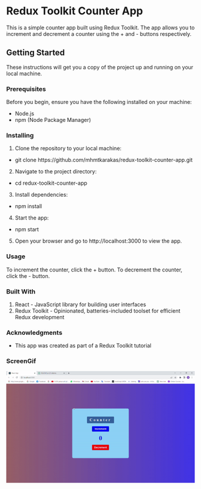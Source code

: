 # Redux Toolkit Counter App

<p>This is a simple counter app built using Redux Toolkit. The app allows you to increment and decrement a counter using the + and - buttons respectively.</p>

<h2>Getting Started</h2>

<p>These instructions will get you a copy of the project up and running on your local machine.</p>

<h3>Prerequisites</h3>

<p>Before you begin, ensure you have the following installed on your machine:</p>

<ul>
 <li>Node.js</li>
 <li>npm (Node Package Manager)</li>
</ul>

<h3>Installing</h3>

 1. Clone the repository to your local machine:

<ul>
  <li>git clone https://github.com/mhmtkarakas/redux-toolkit-counter-app.git</li>  
</ul>

 2. Navigate to the project directory:

<ul>
  <li>cd redux-toolkit-counter-app</li>  
</ul>
   
 3. Install dependencies:

<ul>
  <li>npm install</li>  
</ul>

 4. Start the app:

<ul>
  <li>npm start</li>  
</ul>

 5. Open your browser and go to http://localhost:3000 to view the app.

<h3>Usage</h3>

  <p>To increment the counter, click the + button. To decrement the counter, click the - button.</p>

<h3>Built With</h3>

   1. React - JavaScript library for building user interfaces
   2. Redux Toolkit - Opinionated, batteries-included toolset for efficient Redux development

<h3>Acknowledgments</h3>
    
   <ul>
     <li>This app was created as part of a Redux Toolkit tutorial</li>
   </ul>
 
 <h3>ScreenGif</h3>

  ![](screen1.gif)
